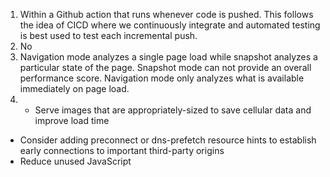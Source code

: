 1. Within a Github action that runs whenever code is pushed. This follows the idea of CICD where we continuously integrate and automated testing is best used to test each incremental push.
2. No
3. Navigation mode analyzes a single page load while snapshot analyzes a particular state of the page. Snapshot mode can not provide an overall performance score. Navigation mode only analyzes what is available immediately on page load.
4. - Serve images that are appropriately-sized to save cellular data and improve load time
- Consider adding preconnect or dns-prefetch resource hints to establish early connections to important third-party origins
- Reduce unused JavaScript





